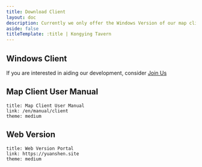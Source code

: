 ```yaml
---
title: Download Client
layout: doc
description: Currently we only offer the Windows Version of our map client, versions in other OS are in progress.
aside: false
titleTemplate: :title | Kongying Tavern
---
```


## Windows Client <Badge type="warning" text="Beta" />

<LinkGrid :items="downloadMethod" />

If you are interested in aiding our development, consider [Join Us](./join)

## Map Client User Manual

```card
title: Map Client User Manual
link: /en/manual/client
theme: medium
```

## Web Version

```card
title: Web Version Portal
link: https://yuanshen.site
theme: medium
```

<script setup lang="ts">
import { useUrlSearchParams } from '@vueuse/core'
import { onMounted } from 'vue'
import { clientLink, downloadJump } from '../components/links/Download.ts'

const params = useUrlSearchParams('history')
const downloadMethod = [
  clientLink('sq', 'Community'),
  clientLink('gd', 'Google Drive'),
]

onMounted(()=> {
  downloadJump(params, downloadMethod)
})
</script>
